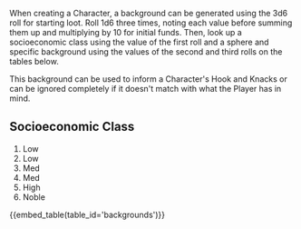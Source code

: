 When creating a Character, a background can be generated using the 3d6 roll for starting loot. Roll 1d6 three times, noting each value before summing them up and multiplying by 10 for initial funds. Then, look up a socioeconomic class using the value of the first roll and a sphere and specific background using the values of the second and third rolls on the tables below.

This background can be used to inform a Character's Hook and Knacks or can be ignored completely if it doesn't match with what the Player has in mind.

## Socioeconomic Class

1. Low
2. Low
3. Med
4. Med
5. High
6. Noble 

{{embed_table(table_id='backgrounds')}}
